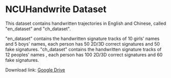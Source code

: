 # NCUHandwrite Dataset

This dataset contains handwritten trajectories in English and Chinese, called "en_dataset" and "ch_dataset".

"en_dataset" contains the handwritten signature tracks of 10 girls' names and 5 boys' names, each person has 50 2D/3D correct signatures and 50 fake signatures.
"ch_dataset" contains the handwritten signature tracks of 12 peoples' names , each person has 100 2D/3D correct signatures and 60 fake signatures.

Download link: [Google Drive](https://drive.google.com/file/d/1360LvxUOiuz4XhNJdNlCcboDtrj-oITi/view?usp=sharing)


